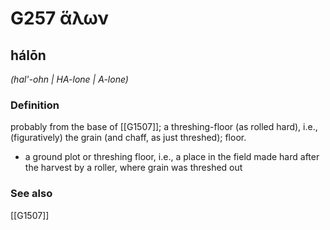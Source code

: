# G257 ἅλων

## hálōn

_(hal'-ohn | HA-lone | A-lone)_

### Definition

probably from the base of [[G1507]]; a threshing-floor (as rolled hard), i.e., (figuratively) the grain (and chaff, as just threshed); floor.

- a ground plot or threshing floor, i.e., a place in the field made hard after the harvest by a roller, where grain was threshed out

### See also

[[G1507]]

